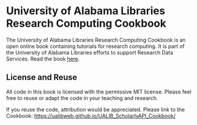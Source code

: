 # University of Alabama Libraries Research Computing Cookbook

The University of Alabama Libraries Research Computing Cookbook is an open online book containing tutorials for research computing. It is part of the University of Alabama Libraries efforts to support Research Data Services. Read the book [here](https://ualibweb.github.io/UALIB_Computing_Cookbook/).

## License and Reuse

All code in this book is licensed with the permissive MIT license. Please feel free to reuse or adapt the code in your teaching and research.

If you reuse the code, attribution would be appreciated. Please link to the Cookbook: https://ualibweb.github.io/UALIB_ScholarlyAPI_Cookbook/
